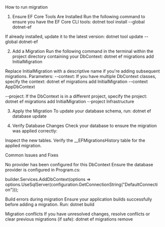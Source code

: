 ﻿How to run migration

1. Ensure EF Core Tools Are Installed
Run the following command to ensure you have the EF Core CLI tools:
dotnet tool install --global dotnet-ef


If already installed, update it to the latest version:
dotnet tool update --global dotnet-ef


2. Add a Migration
Run the following command in the terminal within the project directory containing your DbContext:
dotnet ef migrations add InitialMigration



Replace InitialMigration with a descriptive name if you're adding subsequent migrations.
Parameters:
--context: If you have multiple DbContext classes, specify the context:
dotnet ef migrations add InitialMigration --context AppDbContext

--project: If the DbContext is in a different project, specify the project:
dotnet ef migrations add InitialMigration --project Infrastructure


3. Apply the Migration
To update your database schema, run:
dotnet ef database update



4. Verify Database Changes
Check your database to ensure the migration was applied correctly:

Inspect the new tables.
Verify the __EFMigrationsHistory table for the applied migration.



Common Issues and Fixes

No provider has been configured for this DbContext Ensure the database provider is configured in Program.cs:

builder.Services.AddDbContext<AppDbContext>(options =>
    options.UseSqlServer(configuration.GetConnectionString("DefaultConnection")));


Build errors during migration Ensure your application builds successfully before adding a migration. Run:
    dotnet build
   
   
Migration conflicts If you have unresolved changes, resolve conflicts or clear previous migrations (if safe):
    dotnet ef migrations remove
